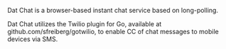 Dat Chat is a browser-based instant chat service based on long-polling. 

Dat Chat utilizes the Twilio plugin for Go, available at github.com/sfreiberg/gotwilio, to enable CC of chat messages to mobile devices via SMS.